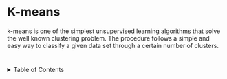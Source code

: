 # K-means
k-means is  one of  the simplest unsupervised  learning  algorithms  that  solve  the well  known clustering problem. The procedure follows a simple and  easy  way  to classify a given data set  through a certain number of  clusters.
# <!-- TABLE OF CONTENTS -->
<details>
  <summary>Table of Contents</summary>
  <ol>
    <li>
      <a href="#about-the-project">About The Project</a>
      <ul>
        <li><a href="#built-with">Built With</a></li>
      </ul>
    </li>
    <li>
      <a href="#getting-started">Getting Started</a>
      
        
   
    
    
    
